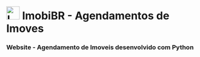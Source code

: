 <h1><img src="https://cdn.discordapp.com/attachments/897304698468565022/932425051515551764/logo.png" alt="Logo Imobi" width="35px"> ImobiBR - Agendamentos de Imoves</h1>

<h3>Website - Agendamento de Imoveis desenvolvido com Python</h3>

